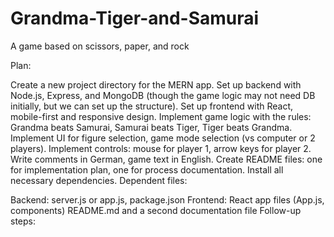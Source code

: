 # Grandma-Tiger-and-Samurai
A game based on scissors, paper, and rock


Plan:

Create a new project directory for the MERN app.
Set up backend with Node.js, Express, and MongoDB (though the game logic may not need DB initially, but we can set up the structure).
Set up frontend with React, mobile-first and responsive design.
Implement game logic with the rules: Grandma beats Samurai, Samurai beats Tiger, Tiger beats Grandma.
Implement UI for figure selection, game mode selection (vs computer or 2 players).
Implement controls: mouse for player 1, arrow keys for player 2.
Write comments in German, game text in English.
Create README files: one for implementation plan, one for process documentation.
Install all necessary dependencies.
Dependent files:

Backend: server.js or app.js, package.json
Frontend: React app files (App.js, components)
README.md and a second documentation file
Follow-up steps:

